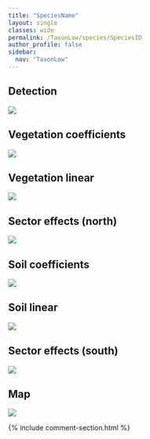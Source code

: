 ```yaml
---
title: "SpeciesName"
layout: single
classes: wide
permalink: /TaxonLow/species/SpeciesID
author_profile: false
sidebar:
  nav: "TaxonLow"
---
```


<h2>Detection</h2>

<a href="https://beallen.github.io/DevelopmentWebsite/assets/images/TaxonLow/SpeciesID/det.jpg">
<img src="https://beallen.github.io/DevelopmentWebsite/assets/images/TaxonLow/SpeciesID/det.jpg">
</a>

<h2>Vegetation coefficients</h2>

<a href="https://beallen.github.io/DevelopmentWebsite/assets/images/TaxonLow/SpeciesID/veghf.jpg">
<img src="https://beallen.github.io/DevelopmentWebsite/assets/images/TaxonLow/SpeciesID/veghf.jpg">
</a>

<h2>Vegetation linear</h2>

<a href="https://beallen.github.io/DevelopmentWebsite/assets/images/TaxonLow/SpeciesID/lin-north.jpg">
<img src="https://beallen.github.io/DevelopmentWebsite/assets/images/TaxonLow/SpeciesID/lin-north.jpg">
</a>

<h2>Sector effects (north)</h2>

<a href="https://beallen.github.io/DevelopmentWebsite/assets/images/TaxonLow/SpeciesID/sector-north.jpg">
<img src="https://beallen.github.io/DevelopmentWebsite/assets/images/TaxonLow/SpeciesID/sector-north.jpg">
</a>

<h2>Soil coefficients</h2>

<a href="https://beallen.github.io/DevelopmentWebsite/assets/images/TaxonLow/SpeciesID/soilhf.jpg">
<img src="https://beallen.github.io/DevelopmentWebsite/assets/images/TaxonLow/SpeciesID/soilhf.jpg">
</a>

<h2>Soil linear</h2>

<a href="https://beallen.github.io/DevelopmentWebsite/assets/images/TaxonLow/SpeciesID/lin-south.jpg">
<img src="https://beallen.github.io/DevelopmentWebsite/assets/images/TaxonLow/SpeciesID/lin-south.jpg">
</a>

<h2>Sector effects (south)</h2>

<a href="https://beallen.github.io/DevelopmentWebsite/assets/images/TaxonLow/SpeciesID/sector-south.jpg">
<img src="https://beallen.github.io/DevelopmentWebsite/assets/images/TaxonLow/SpeciesID/sector-south.jpg">
</a>

<h2>Map</h2>

<a href="https://beallen.github.io/DevelopmentWebsite/assets/images/TaxonLow/SpeciesID/map.jpg">
<img src="https://beallen.github.io/DevelopmentWebsite/assets/images/TaxonLow/SpeciesID/map.jpg">
</a>

{% include comment-section.html %}